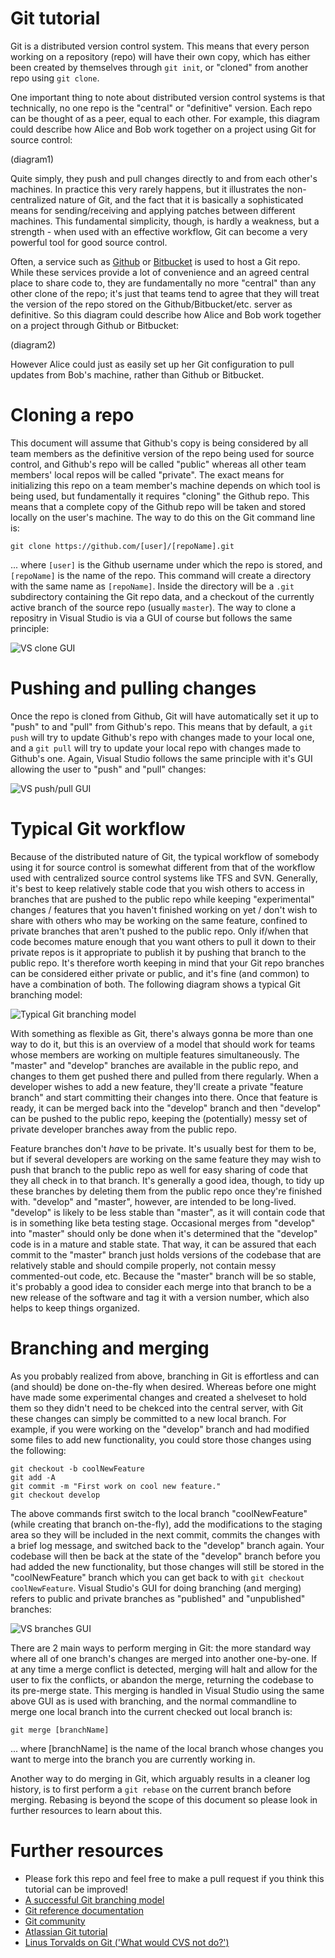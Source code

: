 # Git tutorial
Git is a distributed version control system.  This means that every person working on a repository (repo) will have their own copy, which has either been created by themselves through `git init`, or "cloned" from another repo using `git clone`.

One important thing to note about distributed version control systems is that technically, no one repo is the "central" or "definitive" version.  Each repo can be thought of as a peer, equal to each other.  For example, this diagram could describe how Alice and Bob work together on a project using Git for source control:

(diagram1)

Quite simply, they push and pull changes directly to and from each other's machines.  In practice this very rarely happens, but it illustrates the non-centralized nature of Git, and the fact that it is basically a sophisticated means for sending/receiving and applying patches between different machines.  This fundamental simplicity, though, is hardly a weakness, but a strength - when used with an effective workflow, Git can become a very powerful tool for good source control.

Often, a service such as [Github](https://github.com/) or [Bitbucket](https://bitbucket.org/) is used to host a Git repo.  While these services provide a lot of convenience and an agreed central place to share code to, they are fundamentally no more "central" than any other clone of the repo; it's just that teams tend to agree that they will treat the version of the repo stored on the Github/Bitbucket/etc. server as definitive.  So this diagram could describe how Alice and Bob work together on a project through Github or Bitbucket:

(diagram2)

However Alice could just as easily set up her Git configuration to pull updates from Bob's machine, rather than Github or Bitbucket.

# Cloning a repo
This document will assume that Github's copy is being considered by all team members as the definitive version of the repo being used for source control, and Github's repo will be called "public" whereas all other team members' local repos will be called "private".  The exact means for initializing this repo on a team member's machine depends on which tool is being used, but fundamentally it requires "cloning" the Github repo.  This means that a complete copy of the Github repo will be taken and stored locally on the user's machine.  The way to do this on the Git command line is:

```
git clone https://github.com/[user]/[repoName].git
```

... where `[user]` is the Github username under which the repo is stored, and `[repoName]` is the name of the repo.  This command will create a directory with the same name as `[repoName]`.  Inside the directory will be a `.git` subdirectory containing the Git repo data, and a checkout of the currently active branch of the source repo (usually `master`).  The way to clone a repositry in Visual Studio is via a GUI of course but follows the same principle:

![VS clone GUI](vs-clone.png)

# Pushing and pulling changes
Once the repo is cloned from Github, Git will have automatically set it up to "push" to and "pull" from Github's repo.  This means that by default, a `git push` will try to update Github's repo with changes made to your local one, and a `git pull` will try to update your local repo with changes made to Github's one.  Again, Visual Studio follows the same principle with it's GUI allowing the user to "push" and "pull" changes:

![VS push/pull GUI](vs-pushpull.png)

# Typical Git workflow
Because of the distributed nature of Git, the typical workflow of somebody using it for source control is somewhat different from that of the workflow used with centralized source control systems like TFS and SVN.  Generally, it's best to keep relatively stable code that you wish others to access in branches that are pushed to the public repo while keeping "experimental" changes / features that you haven't finished working on yet / don't wish to share with others who may be working on the same feature, confined to private branches that aren't pushed to the public repo.  Only if/when that code becomes mature enough that you want others to pull it down to their private repos is it appropriate to publish it by pushing that branch to the public repo.  It's therefore worth keeping in mind that your Git repo branches can be considered either private or public, and it's fine (and common) to have a combination of both.  The following diagram shows a typical Git branching model:

![Typical Git branching model](git-branching-model.png)

With something as flexible as Git, there's always gonna be more than one way to do it, but this is an overview of a model that should work for teams whose members are working on multiple features simultaneously.  The "master" and "develop" branches are available in the public repo, and changes to them get pushed there and pulled from there regularly.  When a developer wishes to add a new feature, they'll create a private "feature branch" and start committing their changes into there.  Once that feature is ready, it can be merged back into the "develop" branch and then "develop" can be pushed to the public repo, keeping the (potentially) messy set of private developer branches away from the public repo.

Feature branches don't *have* to be private.  It's usually best for them to be, but if several developers are working on the same feature they may wish to push that branch to the public repo as well for easy sharing of code that they all check in to that branch.  It's generally a good idea, though, to tidy up these branches by deleting them from the public repo once they're finished with.  "develop" and "master", however, are intended to be long-lived.  "develop" is likely to be less stable than "master", as it will contain code that is in something like beta testing stage.  Occasional merges from "develop" into "master" should only be done when it's determined that the "develop" code is in a mature and stable state.  That way, it can be assured that each commit to the "master" branch just holds versions of the codebase that are relatively stable and should compile properly, not contain messy commented-out code, etc.  Because the "master" branch will be so stable, it's probably a good idea to consider each merge into that branch to be a new release of the software and tag it with a version number, which also helps to keep things organized.

# Branching and merging
As you probably realized from above, branching in Git is effortless and can (and should) be done on-the-fly when desired.  Whereas before one might have made some experimental changes and created a shelveset to hold them so they didn't need to be chekced into the central server, with Git these changes can simply be committed to a new local branch.  For example, if you were working on the "develop" branch and had modified some files to add new functionality, you could store those changes using the following:

```
git checkout -b coolNewFeature
git add -A
git commit -m "First work on cool new feature."
git checkout develop
```

The above commands first switch to the local branch "coolNewFeature" (while creating that branch on-the-fly), add the modifications to the staging area so they will be included in the next commit, commits the changes with a brief log message, and switched back to the "develop" branch again.  Your codebase will then be back at the state of the "develop" branch before you had added the new functionality, but those changes will still be stored in the "coolNewFeature" branch which you can get back to with `git checkout coolNewFeature`.  Visual Studio's GUI for doing branching (and merging) refers to public and private branches as "published" and "unpublished" branches:

![VS branches GUI](vs-branches.png)

There are 2 main ways to perform merging in Git: the more standard way where all of one branch's changes are merged into another one-by-one.  If at any time a merge conflict is detected, merging will halt and allow for the user to fix the conflicts, or abandon the merge, returning the codebase to its pre-merge state.  This merging is handled in Visual Studio using the same above GUI as is used with branching, and the normal commandline to merge one local branch into the current checked out local branch is:

```
git merge [branchName]
```

... where [branchName] is the name of the local branch whose changes you want to merge into the branch you are currently working in.

Another way to do merging in Git, which arguably results in a cleaner log history, is to first perform a `git rebase` on the current branch before merging.  Rebasing is beyond the scope of this document so please look in further resources to learn about this.

# Further resources
* Please fork this repo and feel free to make a pull request if you think this tutorial can be improved!
* [A successful Git branching model](http://nvie.com/posts/a-successful-git-branching-model/)
* [Git reference documentation](http://git-scm.com/docs/)
* [Git community](http://git-scm.com/community)
* [Atlassian Git tutorial](https://www.atlassian.com/git/tutorials/)
* [Linus Torvalds on Git ('What would CVS not do?')](https://www.youtube.com/watch?v=4XpnKHJAok8)
